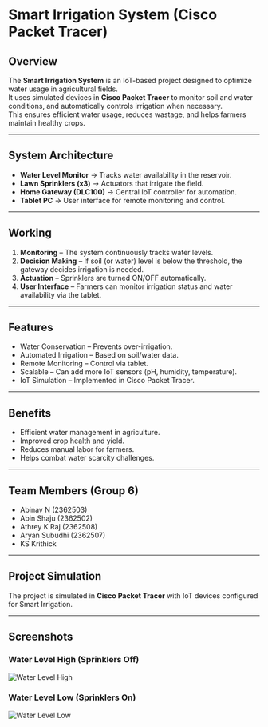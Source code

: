 # Smart Irrigation System (Cisco Packet Tracer)

## Overview
The **Smart Irrigation System** is an IoT-based project designed to optimize water usage in agricultural fields.  
It uses simulated devices in **Cisco Packet Tracer** to monitor soil and water conditions, and automatically controls irrigation when necessary.  
This ensures efficient water usage, reduces wastage, and helps farmers maintain healthy crops.

---

## System Architecture
- **Water Level Monitor** → Tracks water availability in the reservoir.  
- **Lawn Sprinklers (x3)** → Actuators that irrigate the field.  
- **Home Gateway (DLC100)** → Central IoT controller for automation.  
- **Tablet PC** → User interface for remote monitoring and control.  

---

## Working
1. **Monitoring** – The system continuously tracks water levels.  
2. **Decision Making** – If soil (or water) level is below the threshold, the gateway decides irrigation is needed.  
3. **Actuation** – Sprinklers are turned ON/OFF automatically.  
4. **User Interface** – Farmers can monitor irrigation status and water availability via the tablet.  

---

## Features
- Water Conservation – Prevents over-irrigation.  
- Automated Irrigation – Based on soil/water data.  
- Remote Monitoring – Control via tablet.  
- Scalable – Can add more IoT sensors (pH, humidity, temperature).  
- IoT Simulation – Implemented in Cisco Packet Tracer.  

---

## Benefits
- Efficient water management in agriculture.  
- Improved crop health and yield.  
- Reduces manual labor for farmers.  
- Helps combat water scarcity challenges.  

---

## Team Members (Group 6)
- Abinav N (2362503)  
- Abin Shaju (2362502)  
- Athrey K Raj (2362508)  
- Aryan Subudhi (2362507)  
- KS Krithick  

---

## Project Simulation
The project is simulated in **Cisco Packet Tracer** with IoT devices configured for Smart Irrigation.  

---

## Screenshots

### Water Level High (Sprinklers Off)
![Water Level High](images/smart_irrigation_high.png)

### Water Level Low (Sprinklers On)
![Water Level Low](images/smart_irrigation_low.png)
